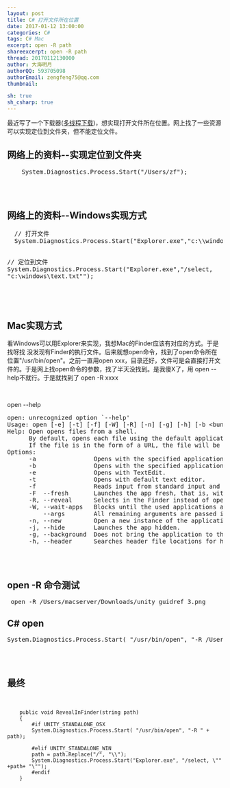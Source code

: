 ```yaml
---
layout: post
title: C# 打开文件所在位置
date: 2017-01-12 13:00:00
categories: C#
tags: C# Mac
excerpt: open -R path
shareexcerpt: open -R path
thread: 20170112130000
author: 大海明月
authorQQ: 593705098
authorEmail: zengfeng75@qq.com
thumbnail: 

sh: true
sh_csharp: true
---
```


<p>最近写了一个下载器(<a href="http://blog.ihaiu.com/unity-%E5%A4%9A%E7%BA%BF%E7%A8%8B%E4%B8%8B%E8%BD%BD/#content">多线程下载</a>)，想实现打开文件所在位置。网上找了一些资源可以实现定位到文件夹，但不能定位文件。</p>

<h2 class="nav1">网络上的资料--实现定位到文件夹 </h2>
<pre>
	System.Diagnostics.Process.Start("/Users/zf");
</pre>
<br>
<br>

<h2 class="nav1">网络上的资料--Windows实现方式 </h2>
<pre>
  // 打开文件
  System.Diagnostics.Process.Start("Explorer.exe","c:\\windows\text.txt");

  // 定位到文件
	System.Diagnostics.Process.Start("Explorer.exe","/select, \"c:\\windows\text.txt\"");
</pre>
<br>
<br>

<h2 class="nav1">Mac实现方式 </h2>
<p>看Windows可以用Explorer来实现，我想Mac的Finder应该有对应的方式。于是找呀找 没发现有Finder的执行文件。后来就想open命令，找到了open命令所在位置"/usr/bin/open"。之前一直用open xxx，目录还好，文件可是会直接打开文件的。于是网上找open命令的参数，找了半天没找到。是我傻X了，用 open --help不就行。于是就找到了 open -R xxxx</p>

<br>
<p>open --help</p>
<pre>
open: unrecognized option `--help'
Usage: open [-e] [-t] [-f] [-W] [-R] [-n] [-g] [-h] [-b &lt;bundle identifier&gt;] [-a &lt;application&gt;] [filenames] [--args arguments]
Help: Open opens files from a shell.
      By default, opens each file using the default application for that file.  
      If the file is in the form of a URL, the file will be opened as a URL.
Options: 
      -a                Opens with the specified application.
      -b                Opens with the specified application bundle identifier.
      -e                Opens with TextEdit.
      -t                Opens with default text editor.
      -f                Reads input from standard input and opens with TextEdit.
      -F  --fresh       Launches the app fresh, that is, without restoring windows. Saved persistent state is lost, excluding Untitled documents.
      -R, --reveal      Selects in the Finder instead of opening.
      -W, --wait-apps   Blocks until the used applications are closed (even if they were already running).
          --args        All remaining arguments are passed in argv to the application's main() function instead of opened.
      -n, --new         Open a new instance of the application even if one is already running.
      -j, --hide        Launches the app hidden.
      -g, --background  Does not bring the application to the foreground.
      -h, --header      Searches header file locations for headers matching the given filenames, and opens them.
</pre>
<br>
<br>

<h2 class="nav2">open -R 命令测试</h2>
<pre>
 open -R /Users/macserver/Downloads/unity_guidref_3.png
</pre>

<h2 class="nav2">C# open</h2>
<pre>
System.Diagnostics.Process.Start( "/usr/bin/open", "-R /Users/macserver/Downloads/unity_guidref_3.png");
</pre>




<br>
<br>
<h2 class="nav1">最终</h2>
<pre class="brush: csharp; ">

        public void RevealInFinder(string path)
        {
            #if UNITY_STANDALONE_OSX
            System.Diagnostics.Process.Start( "/usr/bin/open", "-R " + path);

            #elif UNITY_STANDALONE_WIN
            path = path.Replace("/", "\\");
            System.Diagnostics.Process.Start("Explorer.exe", "/select, \"" +path+ "\"");
            #endif
        }
</pre>

